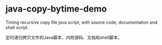 # java-copy-bytime-demo
Timing recursive copy file java script, with source code, documentation and shell script.

定时递归拷贝文件的Java脚本，内附源码、文档和shell脚本。
